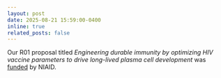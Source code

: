 ```yaml
---
layout: post
date: 2025-08-21 15:59:00-0400
inline: true
related_posts: false
---
```



Our R01 proposal titled *Engineering durable immunity by optimizing HIV vaccine parameters to drive long-lived plasma cell development* was [funded](https://reporter.nih.gov/search/48CrYTgNX0-qlwD1_hjZ-w/project-details/11211761#description) by NIAID.